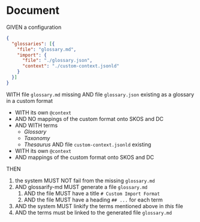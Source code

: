 # Document

GIVEN a configuration

~~~json
{
  "glossaries": [{
    "file": "glossary.md",
    "import": {
      "file": "./glossary.json",
      "context": "./custom-context.jsonld"
    }
  }]
}
~~~

WITH file `glossary.md` missing
AND file `glossary.json` existing as a glossary in a custom format
  - WITH its own `@context`
  - AND NO mappings of the custom format onto SKOS and DC
  - AND WITH terms
    - *Glossary*
    - *Taxonomy*
    - *Thesaurus*
AND file `custom-context.jsonld` existing
  - WITH its own `@context`
  - AND mappings of the custom format onto SKOS and DC

THEN

1. the system MUST NOT fail from the missing `glossary.md`
1. AND glossarify-md MUST generate a file `glossary.md`
   1. AND the file MUST have a title `# Custom Import Format`
   1. AND the file MUST have a heading `## ...` for each term
1. AND the system MUST linkify the terms mentioned above in *this* file
1. AND the terms must be linked to the generated file `glossary.md`
